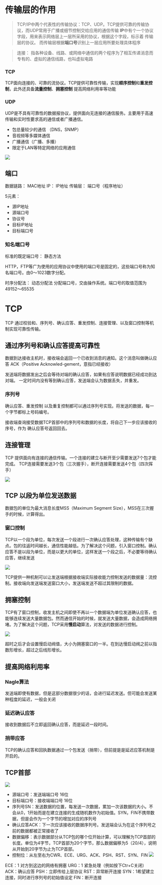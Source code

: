 # 传输层的作用
> TCP/IP中两个代表性的传输协议：TCP、UDP。TCP提供可靠的传输协议，而UDP常用于广播或细节控制交给应用的通信传输
**IP**中有个一个协议字段，用来表示网络层上一层所采用的协议，根据这个字段，标示着
传输层的协议。
而传输层根据**端口号**识别上一层应用所要处理具体程序

> 连接： 指各种设备、线路、或网络中通信的两个程序为了相互传递消息而专有的、虚拟的通信线路，也叫虚拟电路

### TCP
TCP面向连接的、可靠的流协议。TCP提供可靠性传输，实现**顺序控制**和**重发控制**，此外还具备**流量控制**、**拥塞控制** 提高网络利用率等功能

### UDP
UDP是不具有可靠性的数据报协议，提供面向无连接的通信服务。主要用于高速传输和实时性要求高的通信或者广播通信。

- 包总量较少的通信 （DNS，SNMP）
- 音视频等多媒体通信
- 广播通信（广播、多播）
- 限定于LAN等特定网络的应用通信

![](media/15403632602698.jpg)


## 端口

数据链路： MAC地址
IP： IP地址
传输层： 端口号（程序地址）

5元素： 
- 源IP地址
- 源端口号
- 协议号
- 目标IP地址
- 目标端口号

### 知名端口号
标准的既定端口号： 静态方法

HTTP，FTP等广为使用的应用协议中使用的端口号是固定的，这些端口号称为知名端口号。由0～1023数字分配。

时序分配法： 动态分配法
分配端口号，交由操作系统。端口号的取值范围为49152～65535


# TCP

TCP 通过校验和、序列号、确认应答、重发控制、连接管理、以及窗口控制等机制实现可靠性传输。

## 通过序列号和确认应答提高可靠性

数据到达接收主机时，接收端会返回一个已收到消息的通知。这个消息叫做确认应答
ACK（Positive Acknowled-gement，意指已经接收）

发送端将数据发出之后会等待对端的确认应答，如果有应答说明数据已经成功到达对端。
一定时间内没有等到确认应答，发送端会认为数据丢失，并重发。

### 序列号

确认应答、重发控制 以及重复控制都可以通过序列号实现。将发送的数据，每一个字节都标上号码编号。

接收端查询接受数据TCP首部中的序列号和数据的长度，将自己下一步应该接收的序号，作为
确认应答号返回回去。

## 连接管理

TCP 提供面向有连接的通信传输。一个连接的建立与断开至少需要发送7个包才能完成。
TCP连接需要发送3个包（三次握手），断开连接需要发送4个包（四次挥手）

![](media/15402883170573.jpg)


## TCP 以段为单位发送数据

数据包的单位为最大消息长度MSS（Maximum Segment Size），MSS在三次握手的时候，计算得出。

### 窗口控制

TCP以一个段为单位，每次发送一个段进行一次确认应答处理，这种传输有个缺点。包的往返时间越长，通信性能越低。为了解决这个问题，引入窗口控制。确认应答不是以段为单位，而是以更大的单位，这样发送一个段之后，不必要等待确认应答，继续发送

![](media/15402890717737.jpg)

TCP提供一种机制可以让发送端根据接收端实际接收能力控制发送的数据量：流控制。接收端向发送端发送窗口大小，发送端发送不超过其限制的数据。


 ## 拥塞控制
 
 TCP有了窗口控制，收发主机之间即使不再以一个数据端为单位发送确认应答，也能够连续发送大量数据包。然而通信开始的时候，就发送大量数据，会造成网络拥堵。为了解决这个问题，TCP采用**慢启动**算法，对发送的数据进行控制。
 
 ![](media/15403604703107.jpg)

超时之后才会设置慢启动阀值，大小为拥塞窗口的一半。在到达慢启动阀之前以指数形增长，超过之后线形增长。

## 提高网络利用率

### Nagle算法
发送端即使有数据，但是这部分数据很少的话，会进行延迟发送。但可能会发送某种程度的延迟，一般会关闭

### 延迟确认应答

接收到数据后不立即返回确认应答，而是延迟一段时间。

### 捎带应答

TCP的确认应答和回执数据通过一个包发送（捎带），但前提是是延迟应答机制是开启的。

## TCP首部

![](media/15403617155457.jpg)

- 源端口号：发送端端口号 16位
- 目标端口号：接收端端口号 16位
- 序列号SN：发送数据的位置，每发送一次数据，累加一次该数据的大小。不会从0，1开始而是在建立连接的生成随机数作为初始值。SYN，FIN不携带数据，但是会作为一个字节的增加对应的序列号
- 确认应答ACK：下一次应该接收的数据序列号。发送端会认为在这个序列号之前的数据都被正常接收了
- 数据偏移：表示数据部分从TCP包的哪个位开始计算，可以理解为TCP首部的长度。单位为4字节，TCP首部为20个字节，那么数据偏移为5（20/4），说明从开始到20字节为止为TCP首部。
- 控制位：从左至右为CWR、ECE、URG、ACK、PSH、RST、SYN、FIN
![](media/15403625352325.jpg)

ECE：1 对方到这边的网络有拥塞
URG：1 紧急处理（例如按下Ctr+C关闭）
ACK：确认应答
PSH：立即传给上层协议
RST：异常断开连接
SYN：1希望建立连接，同时进行序列号的初始值设定
FIN：断开连接
